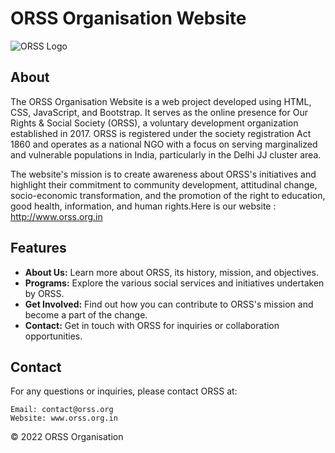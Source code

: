 # ORSS Organisation Website

![ORSS Logo](assets/img/orss-logo.jpg) <!-- Add your organization's logo here -->

## About

The ORSS Organisation Website is a web project developed using HTML, CSS, JavaScript, and Bootstrap. It serves as the online presence for Our Rights & Social Society (ORSS), a voluntary development organization established in 2017. ORSS is registered under the society registration Act 1860 and operates as a national NGO with a focus on serving marginalized and vulnerable populations in India, particularly in the Delhi JJ cluster area.

The website's mission is to create awareness about ORSS's initiatives and highlight their commitment to community development, attitudinal change, socio-economic transformation, and the promotion of the right to education, good health, information, and human rights.Here is our website : http://www.orss.org.in

## Features

- **About Us:** Learn more about ORSS, its history, mission, and objectives.
- **Programs:** Explore the various social services and initiatives undertaken by ORSS.
- **Get Involved:** Find out how you can contribute to ORSS's mission and become a part of the change.
- **Contact:** Get in touch with ORSS for inquiries or collaboration opportunities.


## Contact

  For any questions or inquiries, please contact ORSS at:

    Email: contact@orss.org
    Website: www.orss.org.in

  © 2022 ORSS Organisation
